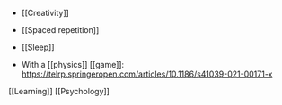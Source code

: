 - [[Creativity]]
- [[Spaced repetition]]
- [[Sleep]]

- With a [[physics]] [[game]]: https://telrp.springeropen.com/articles/10.1186/s41039-021-00171-x

[[Learning]] [[Psychology]]
